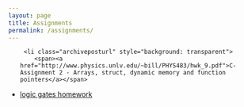 ```yaml
---
layout: page
title: Assignments
permalink: /assignments/
---
```


<ul id="archive">

     <li class="archiveposturl" style="background: transparent">
        <span><a href="http://www.physics.unlv.edu/~bill/PHYS483/hwk_9.pdf">C-Assignment 2 - Arrays, struct, dynamic memory and function pointers</a></span>
<strong style="font-size:100%; font-family: 'Titillium Web', sans-serif; float:right">
<a title="Download problems (pdf)" href="http://www.physics.unlv.edu/~bill/PHYS483/hwk_9.pdf"><i class="fas fa-file-pdf"></i></a> 


</strong> 
      </li>
  <li class="archiveposturl" style="background: transparent">
        <span><a href="/fc98/assignments/04_c_assignment2">logic gates homework</a></span>
<strong style="font-size:100%; font-family: 'Titillium Web', sans-serif; float:right">
<a title="Download problems (pdf)" href="https://utah.instructure.com/files/71707695/download?download_frd=1"><i class="fas fa-file-pdf"></i></a> 


</strong> 
      </li>

     

<!-- <ul id="archive">
{% for asg in site.assignments reversed %}
      <li class="archiveposturl" style="background: transparent">
        <span><a href="{{ asg.url | prepend: site.baseurl}}">{{ asg.title }}</a></span>
<strong style="font-size:100%; font-family: 'Titillium Web', sans-serif; float:right">
<a title="Download problems (pdf)" href="{{ asg.pdf | prepend: site.baseurl }}"><i class="fas fa-file-pdf"></i></a> 
{% if asg.attachment %}
&nbsp; <a title="Download attachments (zip)" href="{{ asg.attachment | prepend: site.baseurl }}"><i class="fas fa-file-archive"></i></a>
{% endif %}
</strong> 
      </li>
{% endfor %}
</ul> -->